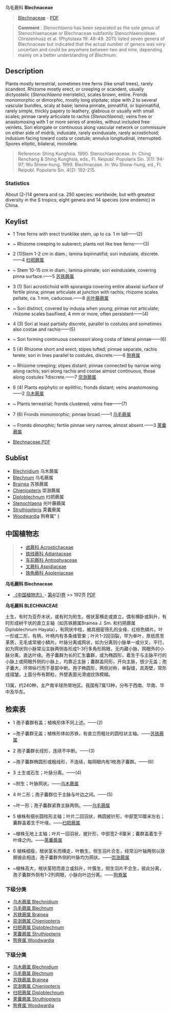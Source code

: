 乌毛蕨科 **Blechnaceae**

> [Blechnaceae](http://www.iplant.cn/info/Blechnaceae?t=foc) - [PDF](http://www.iplant.cn/foc/pdf/Blechnaceae.pdf)

> **Comment** : 
> *Stenochlaena* has been separated as the sole genus of Stenochlaenaceae or Blechnaceae subfamily Stenochlaenoideae. Christenhusz et al. (Phytotaxa 19: 48-49. 2011) listed seven genera of Blechnaceae but indicated that the actual number of genera was very uncertain and could be anywhere between two and nine, depending mainly on a better understanding of *Blechnum*.

## Description

Plants mostly terrestrial, sometimes tree ferns (like small trees), rarely scandent. Rhizome mostly erect, or creeping or scandent, usually dictyostelic (*Stenochlaena* meristelic), scales brown, entire. Fronds monomorphic or dimorphic, mostly long stipitate; stipe with 2 to several vascular bundles, scaly at base; lamina pinnate, pinnatifid, or bipinnatifid, rarely simple, thickly papery to leathery, glabrous or usually with small scales; pinnae rarely articulate to rachis (*Stenochlaena*); veins free or anastomosing with 1 or more series of areoles, without included free veinlets. Sori elongate or continuous along vascular network or commissure on either side of midrib, indusiate, rarely exindusiate, rarely acrostichoid; indusium facing toward costa or costule; annulus longitudinal, interrupted. Spores elliptic, bilateral, monolete.

> Reference: 
> Shing Kunghsia. 1990. Stenochlaenaceae. *In:* Ching Renchang & Shing Kunghsia, eds., Fl. Reipubl. Popularis Sin. 3(1): 94-97; Wu Shiew-hung. 1999. Blechnaceae. *In:* Wu Shiew-hung, ed., Fl. Reipubl. Popularis Sin. 4(2): 192-215.

### Statistics
About (2-)14 genera and ca. 250 species: worldwide, but with greatest diversity in the S tropics; eight genera and 14 species (one endemic) in China.

## Keylist

* 1 Tree ferns with erect trunklike stem, up to ca. 1 m tall——(2)
* ~ Rhizome creeping to suberect; plants not like tree ferns——(3)

* 2 (1)Stem 1-2 cm in diam.; lamina bipinnatifid; sori indusiate, discrete.——4 [扫把蕨属](http://www.iplant.cn/info/Diploblechnum?t=foc)
* ~ Stem 10-15 cm in diam.; lamina pinnate; sori exindusiate, covering pinna surface.——5 [苏铁蕨属](http://www.iplant.cn/info/Brainea?t=foc)

* 3 (1) Sori acrostichoid with sporangia covering entire abaxial surface of fertile pinna; pinnae articulate at junction with rachis; rhizome scales peltate, ca. 1 mm, caducous.——8 [光叶藤蕨属](http://www.iplant.cn/info/Stenochlaena?t=foc)
* ~ Sori distinct, covered by indusia when young; pinnae not articulate; rhizome scales basifixed, 4 mm or more, often persistent——(4)

* 4 (3) Sori at least partially discrete, parallel to costules and sometimes also costae and rachis——(5)
* ~ Sori forming continuous coenosori along costa of lateral pinnae——(6)

* 5 (4) Rhizome short and erect; stipes tufted; pinnae separate, rachis terete; sori in lines parallel to costules, discrete.——6 [狗脊属](http://www.iplant.cn/info/Woodwardia?t=foc)
* ~ Rhizome creeping; stipes distant; pinnae connected by narrow wing along rachis; sori along rachis and costae almost continuous, those along costules ?discrete.——7 [崇澍蕨属](http://www.iplant.cn/info/Chieniopteris?t=foc)

* 6 (4) Plants epiphytic or epilithic; fronds distant; veins anastomosing.——2 [乌木蕨属](http://www.iplant.cn/info/Blechnidium?t=foc)
* ~ Plants terrestrial; fronds clustered; veins free——(7)

* 7 (6) Fronds monomorphic; pinnae broad.——1 [乌毛蕨属](http://www.iplant.cn/info/Blechnum?t=foc)
* ~ Fronds dimorphic; fertile pinnae very narrow, almost absent.——3 [荚囊蕨属](http://www.iplant.cn/info/Struthiopteris?t=foc)

* [Blechnaceae.PDF](http://www.iplant.cn/foc/pdf/Blechnaceae.pdf)
## Sublist
* [Blechnidium](http://www.iplant.cn/info/Blechnidium?t=foc)
 乌木蕨属
* [Blechnum](http://www.iplant.cn/info/Blechnum?t=foc)
 乌毛蕨属
* [Brainea](http://www.iplant.cn/info/Brainea?t=foc)
 苏铁蕨属
* [Chieniopteris](http://www.iplant.cn/info/Chieniopteris?t=foc)
 崇澍蕨属
* [Diploblechnum](http://www.iplant.cn/info/Diploblechnum?t=foc)
 扫把蕨属
* [Stenochlaena](http://www.iplant.cn/info/Stenochlaena?t=foc)
 光叶藤蕨属
* [Struthiopteris](http://www.iplant.cn/info/Struthiopteris?t=foc)
 荚囊蕨属
* [Woodwardia](http://www.iplant.cn/info/Woodwardia?t=foc) 狗脊属"
}

## 中国植物志

> * [卤蕨科  Acrostichaceae](http://www.iplant.cn/info/Acrostichaceae?t=z)
> * [铁线蕨科  Adiantaceae](http://www.iplant.cn/info/Adiantaceae?t=z)
> * [车前蕨科  Antrophyaceae](http://www.iplant.cn/info/Antrophyaceae?t=z)
> * [叉蕨科  Aspidiaceae](http://www.iplant.cn/info/Aspidiaceae?t=z)
> * [铁角蕨科  Aspleniaceae](Aspleniaceae-铁角蕨科.md)

**乌毛蕨科 Blechnaceae**

* [《中国植物志》](http://www.iplant.cn/frps)- [第4(2)卷](http://www.iplant.cn/frps/vol/4(2)) >> 192页 [PDF](http://www.iplant.cn/frps/pdf/4(2)/192z.pdf)

**乌毛蕨科 BLECHNACEAE**

土生，有时为亚乔木状，或有时为附生。根状茎横走或直立，偶有横卧或斜升，有时形成树干状的直立主轴（如苏铁蕨属Brainea J. Sm. 和扫把蕨属Diploblechnum Hayata），有网状中柱，被具细密筛孔的全缘、红棕色鳞片。叶一形或二形，有柄，叶柄内有多条维管束；叶片1-2回羽裂，罕为单叶，厚纸质至革质，无毛或常被小鳞片。叶脉分离或网状，如为分离则小脉单一或分叉，平行，如为网状则小脉常沿主脉两侧各形成1-3行多角形网眼，无内藏小脉，网眼外的小脉分离，直达叶缘。孢子囊群为长的汇生囊群，或为椭圆形，着生于与主脉平行的小脉上或网眼外侧的小脉上，均靠近主脉；囊群盖同形，开向主脉，很少无盖；孢子囊大，环带纵行而于基部中断。孢子椭圆形，两侧对称，单裂缝，具周壁，常形成褶皱，上面分布有颗粒，外壁表面光滑或纹饰模糊。

13属，约240种，主产南半球热带地区。我国有7属13种，分布于西南、华南、华中及华东。

## 检索表

* 1 孢子囊群有盖；植株形体不同上述。——(2)
* ~孢子囊群无盖；植株形体如苏铁，有直立而粗壮的圆柱状主轴。——[苏铁蕨属](Brainea-苏铁蕨属.md)

* 2 孢子囊群长线形，连续不中断。——(3)
* ~孢子囊群椭圆形或粗线形，不连续，每网眼内有1枚孢子囊群。——(6)

* 3 土生或石生；叶脉分离。——(4)
* ~附生；叶脉网状。——[乌木蕨属](Blechnidium-乌木蕨属.md)

* 4 叶二形；孢子囊群位于主脉与叶边之间。——(5)
* ~叶一形；孢子囊群紧靠主脉两侧。——[乌毛蕨属](Blechnum-乌毛蕨属.md)

* 5 植株有细长圆柱形主轴；叶片二回羽状，椭圆披针形，中部宽10厘米左右；囊群盖着生于叶缘。——[扫把蕨属](http://www.iplant.cn/info/Diploblechnum?t=z)

* ~植株无地上主轴；叶片一回羽状，披针形，中部宽2-8厘米；囊群盖着生于叶缘之内。——[荚囊蕨属](http://www.iplant.cn/info/Struthiopteris?t=z)

* 6 植株细瘦，根状茎长而横走，叶散生，侧生羽片合生，经常沿叶轴两侧以狭翅彼此相连，孢子囊群外侧的叶脉均为网状。——[崇澍蕨属](Chieniopteris-崇澍蕨属.md)

* ~植株高大，根状茎短而直立或斜升，叶簇生，侧生羽片不合生，彼此分离，孢子囊群外侧有1-2列网眼，小脉向叶边分离。——[狗脊属](http://www.iplant.cn/info/Woodwardia?t=z)

### 下级分类
* [乌木蕨属  Blechnidium](Blechnidium-乌木蕨属.md)
* [乌毛蕨属  Blechnum](Blechnum-乌毛蕨属.md)
* [苏铁蕨属  Brainea](Brainea-苏铁蕨属.md)
* [崇澍蕨属  Chieniopteris](Chieniopteris-崇澍蕨属.md)
* [扫把蕨属  Diploblechnum](http://www.iplant.cn/info/Diploblechnum?t=z)
* [荚囊蕨属  Struthiopteris](http://www.iplant.cn/info/Struthiopteris?t=z)
* [狗脊属  Woodwardia](http://www.iplant.cn/info/Woodwardia?t=z)

### 下级分类
* [乌木蕨属  Blechnidium](http://iplant.cn/info/sp/Blechnidium?t=z)
* [乌毛蕨属  Blechnum](http://iplant.cn/info/sp/Blechnum?t=z)
* [苏铁蕨属  Brainea](http://iplant.cn/info/sp/Brainea?t=z)
* [崇澍蕨属  Chieniopteris](http://iplant.cn/info/sp/Chieniopteris?t=z)
* [扫把蕨属  Diploblechnum](http://iplant.cn/info/sp/Diploblechnum?t=z)
* [荚囊蕨属  Struthiopteris](http://iplant.cn/info/sp/Struthiopteris?t=z)
* [狗脊属  Woodwardia](http://iplant.cn/info/sp/Woodwardia?t=z)
